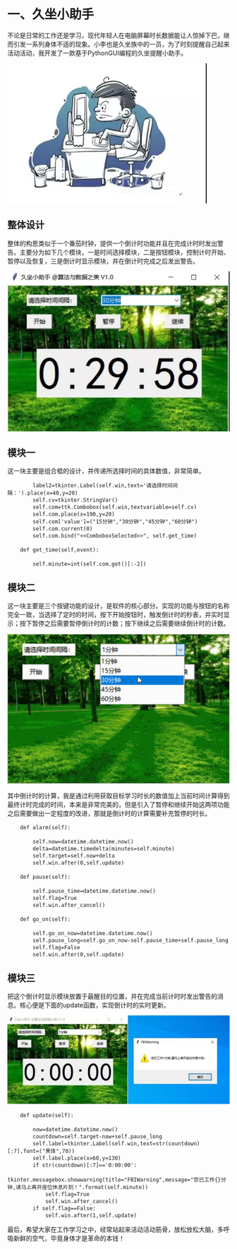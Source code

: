 # 一、久坐小助手

不论是日常的工作还是学习，现代年轻人在电脑屏幕时长数据能让人惊掉下巴，继而引发一系列身体不适的现象。小李也是久坐族中的一员，为了时刻提醒自己起来活动活动，我开发了一款基于PythonGUI编程的久坐提醒小助手。


![](../picture/gui-1-1.jpg)


## 整体设计

整体的构思类似于一个番茄时钟，提供一个倒计时功能并且在完成计时时发出警告。主要分为如下几个模块，一是时间选择模块，二是按钮模块，控制计时开始、暂停以及恢复，三是倒计时显示模块，并在倒计时完成之后发出警告。

![](../picture/gui-1-2.jpg)

## 模块一

这一块主要是组合框的设计，并传递所选择时间的具体数值，非常简单。

```
        label2=tkinter.Label(self.win,text='请选择时间间隔：').place(x=40,y=20)
        self.cv=tkinter.StringVar()
        self.com=ttk.Combobox(self.win,textvariable=self.cv)
        self.com.place(x=190,y=20)
        self.com['value']=("15分钟","30分钟","45分钟","60分钟")
        self.com.current(0)
        self.com.bind("<<ComboboxSelected>>", self.get_time)
				
    def get_time(self,event):

        self.minute=int(self.com.get()[:-2])
```

## 模块二

这一块主要是三个按键功能的设计，是软件的核心部分。实现的功能与按钮的名称完全一致，当选择了定时的时间，按下开始按钮时，触发倒计时的秒表，并实时显示；按下暂停之后需要暂停倒计时的计数；按下继续之后需要继续倒计时的计数。

![](../picture/gui-1-3.gif)

其中倒计时的计算，我是通过利用获取目标学习时长的数值加上当前时间计算得到最终计时完成的时间，本来是非常完美的，但是引入了暂停和继续开始这两项功能之后需要做出一定程度的改进，那就是倒计时的计算需要补充暂停的时长。

```
    def alarm(self):
        
        self.now=datetime.datetime.now()
        delta=datetime.timedelta(minutes=self.minute)
        self.target=self.now+delta
        self.win.after(0,self.update)
        
    def pause(self):
        
        self.pause_time=datetime.datetime.now()
        self.flag=True
        self.win.after_cancel()
        
    def go_on(self):
        
        self.go_on_now=datetime.datetime.now()
        self.pause_long=self.go_on_now-self.pause_time+self.pause_long
        self.flag=False
        self.win.after(0,self.update)

```
## 模块三

把这个倒计时显示模块放置于最醒目的位置，并在完成当前计时时发出警告的消息。核心便是下面的update函数，实现倒计时的实时更新。

![](../picture/gui-1-4.jpg)

```
    def update(self):
        
        now=datetime.datetime.now()
        countdown=self.target-now+self.pause_long
        self.label=tkinter.Label(self.win,text=str(countdown)[:7],font=("黑体",70))
        self.label.place(x=60,y=130)
        if str(countdown)[:7]=='0:00:00':
            tkinter.messagebox.showwarning(title="FBIWarning",message="您已工作{}分钟,请马上离开座位休息片刻！".format(self.minute))
            self.flag=True
            self.win.after_cancel()
        if self.flag==False:
            self.win.after(1,self.update)
```

最后，希望大家在工作学习之中，经常站起来活动活动筋骨，放松放松大脑，多呼吸新鲜的空气，毕竟身体才是革命的本钱！
